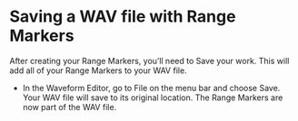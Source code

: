 # Saving a WAV file with Range Markers

After creating your Range Markers, you’ll need to Save your work. This will add all of your Range Markers to your WAV file.

* In the Waveform Editor, go to File on the menu bar and choose Save. Your WAV file will save to its original location. The Range Markers are now part of the WAV file.